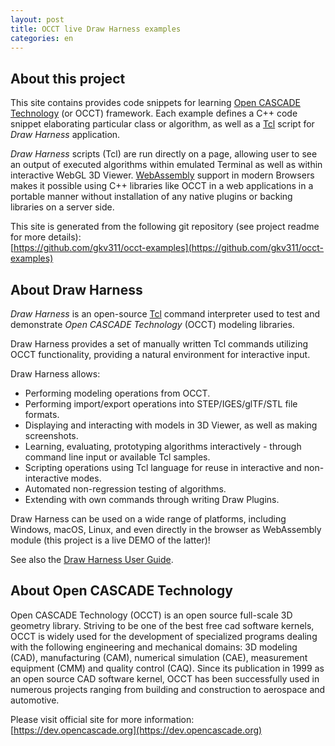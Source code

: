 ```yaml
---
layout: post
title: OCCT live Draw Harness examples
categories: en
---
```


## About this project

This site contains provides code snippets for learning [Open CASCADE Technology](https://dev.opencascade.org) (or OCCT) framework.
Each example defines a C++ code snippet elaborating particular class or algorithm,
as well as a [Tcl](https://en.wikipedia.org/wiki/Tcl) script for *Draw Harness* application.

*Draw Harness* scripts (Tcl) are run directly on a page,
allowing user to see an output of executed algorithms within emulated Terminal as well as within interactive WebGL 3D Viewer.
[WebAssembly](https://en.wikipedia.org/wiki/WebAssembly) support in modern Browsers makes it possible using C++ libraries like OCCT in a web applications in a portable manner
without installation of any native plugins or backing libraries on a server side.

This site is generated from the following git repository (see project readme for more details):<br>
[https://github.com/gkv311/occt-examples](https://github.com/gkv311/occt-examples)

## About Draw Harness

*Draw Harness* is an open-source [Tcl](https://en.wikipedia.org/wiki/Tcl) command interpreter
used to test and demonstrate *Open CASCADE Technology* (OCCT) modeling libraries.

Draw Harness provides a set of manually written Tcl commands utilizing OCCT functionality,
providing a natural environment for interactive input.

Draw Harness allows:
- Performing modeling operations from OCCT.
- Performing import/export operations into STEP/IGES/glTF/STL file formats.
- Displaying and interacting with models in 3D Viewer, as well as making screenshots.
- Learning, evaluating, prototyping algorithms interactively - through command line input or available Tcl samples.
- Scripting operations using Tcl language for reuse in interactive and non-interactive modes.
- Automated non-regression testing of algorithms.
- Extending with own commands through writing Draw Plugins.

Draw Harness can be used on a wide range of platforms, including Windows, macOS, Linux,
and even directly in the browser as WebAssembly module (this project is a live DEMO of the latter)!

See also the [Draw Harness User Guide](https://dev.opencascade.org/doc/overview/html/occt_user_guides__test_harness.html).

## About Open CASCADE Technology

Open CASCADE Technology (OCCT) is an open source full-scale 3D geometry library.
Striving to be one of the best free cad software kernels, OCCT is widely used for the development of specialized programs
dealing with the following engineering and mechanical domains:
3D modeling (CAD), manufacturing (CAM), numerical simulation (CAE), measurement equipment (CMM) and quality control (CAQ).
Since its publication in 1999 as an open source CAD software kernel,
OCCT has been successfully used in numerous projects ranging from building and construction to aerospace and automotive.

Please visit official site for more information:<br/>
[https://dev.opencascade.org](https://dev.opencascade.org)
